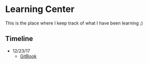 # Learning Center

This is the place where I keep track of what I have been learning ;)

## Timeline

* 12/23/17
  * [GitBook](gitbook.md)
